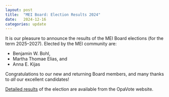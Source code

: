 ```yaml
---
layout: post
title:  "MEI Board: Election Results 2024"
date:   2024-12-16
categories: update
---
```

It is our pleasure to announce the results of the MEI Board elections (for the term 2025–2027). Elected by the MEI community are:

* Benjamin W. Bohl,
* Martha Thomae Elias, and
* Anna E. Kijas

Congratulations to our new and returning Board members, and many thanks to *all* our excellent candidates!

<a href="https://opavote.com/results/6253138575622144">Detailed results</a> of the election are available from the OpaVote website.
